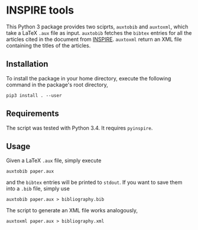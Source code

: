 # INSPIRE tools

This Python 3 package provides two sciprts, `auxtobib` and `auxtoxml`, which take a LaTeX `.aux` file as input. 
`auxtobib` fetches the `bibtex` entries for all the articles cited in the document from
[INSPIRE](http://inspirehep.net/). `auxtoxml` return an XML file containing the titles of the articles.

## Installation


To install the package in your home directory, execute the following command in
the package's root directory,
```
pip3 install . --user
```

## Requirements

The script was tested with Python 3.4. It requires `pyinspire`.

## Usage

Given a LaTeX `.aux` file, simply execute
```
auxtobib paper.aux
```
and the `bibtex` entries will be printed to `stdout`. If you want to save them
into a `.bib` file, simply use
```
auxtobib paper.aux > bibliography.bib
```
The script to generate an XML file works analogously,
```
auxtoxml paper.aux > bibliography.xml
```
